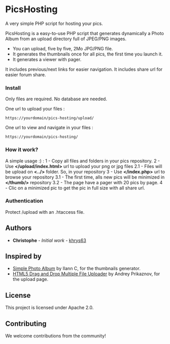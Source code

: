 # PicsHosting
A very simple PHP script for hosting your pics.

PicsHosting is a easy-to-use PHP script that generates dynamically a Photo Album from an upload directory full of JPEG/PNG images.
- You can upload, five by five, 2Mo JPG/PNG file.
- It generates the thumbnails once for all pics, the first time you launch it.
- It generates a viewer with pager.

It includes previous/next links for easier navigation. 
It includes share url for easier forum share. 

### Install
Only files are required.
No database are needed. 

One url to upload your files :
```
https://yourdomain/pics-hosting/upload/
```

One url to view and navigate in your files :
```
https://yourdomain/pics-hosting/
```

### How it work?
A simple usage :) :
1 - Copy all files and folders in your pics repository.
2 - Use **</upload/index.html>** url to upload your png or jpg files
2.1 - Files will be upload on **<../>** folder. So, in your repository
3 - Use **</index.php>** url to browse your repository
3.1 - The first time, alls new pics will be minimized in **</thumb/>** repository
3.2 - The page have a pager with 20 pics by page.
4 - Clic on a minimized pic to get the pic in full size with all share url.


### Authentication
Protect /upload with an .htaccess file.

## Authors
* **Christophe** - *Initial work* - [khrys63](https://github.com/khrys63)

## Inspired by
* [Simple Photo Album](http://ilannweb.free.fr) by Ilann C, for the thumbnails generator.
* [HTML5 Drag and Drop Multiple File Uploader](http://www.script-tutorials.com/html5-drag-and-drop-multiple-file-uploader/) by Andrey Prikaznov, for the upload page.

## License
This project is licensed under Apache 2.0.

## Contributing
We welcome contributions from the community!
